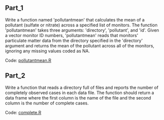 Part_1
------
Write a function named 'pollutantmean' that calculates the mean of a pollutant (sulfate or nitrate) across a specified list of monitors. The function 'pollutantmean' takes three arguments: 'directory', 'pollutant', and 'id'. Given a vector monitor ID numbers, 'pollutantmean' reads that monitors' particulate matter data from the directory specified in the 'directory' argument and returns the mean of the pollutant across all of the monitors, ignoring any missing values coded as NA.

Code: [pollutantmean.R](https://github.com/LuqiY/RprogrammingCoursera/blob/master/Project1_AirPollution/pollutantmean.R)

Part_2
------
Write a function that reads a directory full of files and reports the number of completely observed cases in each data file. The function should return a data frame where the first column is the name of the file and the second column is the number of complete cases.

Code: [complete.R](https://github.com/LuqiY/RprogrammingCoursera/blob/master/Project1_AirPollution/complete.R)
